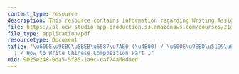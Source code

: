 ```yaml
---
content_type: resource
description: This resource contains information regarding Writing Assignments.
file: https://ol-ocw-studio-app-production.s3.amazonaws.com/courses/21g-108-chinese-ii-streamlined-spring-2015/9025e2480da55f851a0ceaf74ad0daed_MIT21G_108S15_ChineseCom.pdf
file_type: application/pdf
resourcetype: Document
title: "\u600E\u9EBC\u5BEB\u6587\u7AE0 (\u4E00) / \u600E\u9EBD\u5199\u6587\u7AE0(\u4E00\
  ) / How to Write Chinese Composition Part I"
uid: 9025e248-0da5-5f85-1a0c-eaf74ad0daed
---
```

